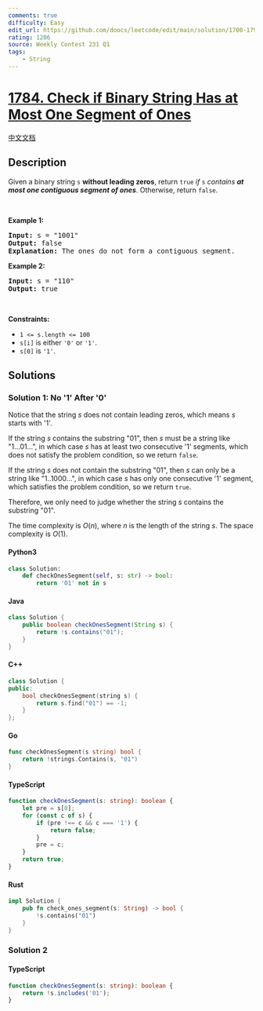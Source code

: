 ```yaml
---
comments: true
difficulty: Easy
edit_url: https://github.com/doocs/leetcode/edit/main/solution/1700-1799/1784.Check%20if%20Binary%20String%20Has%20at%20Most%20One%20Segment%20of%20Ones/README_EN.md
rating: 1206
source: Weekly Contest 231 Q1
tags:
    - String
---
```


<!-- problem:start -->

# [1784. Check if Binary String Has at Most One Segment of Ones](https://leetcode.com/problems/check-if-binary-string-has-at-most-one-segment-of-ones)

[中文文档](/solution/1700-1799/1784.Check%20if%20Binary%20String%20Has%20at%20Most%20One%20Segment%20of%20Ones/README.md)

## Description

<!-- description:start -->

<p>Given a binary string <code>s</code> <strong>​​​​​without leading zeros</strong>, return <code>true</code>​​​ <em>if </em><code>s</code><em> contains <strong>at most one contiguous segment of ones</strong></em>. Otherwise, return <code>false</code>.</p>

<p>&nbsp;</p>
<p><strong class="example">Example 1:</strong></p>

<pre>
<strong>Input:</strong> s = &quot;1001&quot;
<strong>Output:</strong> false
<strong>Explanation: </strong>The ones do not form a contiguous segment.
</pre>

<p><strong class="example">Example 2:</strong></p>

<pre>
<strong>Input:</strong> s = &quot;110&quot;
<strong>Output:</strong> true</pre>

<p>&nbsp;</p>
<p><strong>Constraints:</strong></p>

<ul>
	<li><code>1 &lt;= s.length &lt;= 100</code></li>
	<li><code>s[i]</code>​​​​ is either <code>&#39;0&#39;</code> or <code>&#39;1&#39;</code>.</li>
	<li><code>s[0]</code> is&nbsp;<code>&#39;1&#39;</code>.</li>
</ul>

<!-- description:end -->

## Solutions

<!-- solution:start -->

### Solution 1: No '1' After '0'

Notice that the string $s$ does not contain leading zeros, which means $s$ starts with '1'.

If the string $s$ contains the substring "01", then $s$ must be a string like "1...01...", in which case $s$ has at least two consecutive '1' segments, which does not satisfy the problem condition, so we return `false`.

If the string $s$ does not contain the substring "01", then $s$ can only be a string like "1..1000...", in which case $s$ has only one consecutive '1' segment, which satisfies the problem condition, so we return `true`.

Therefore, we only need to judge whether the string $s$ contains the substring "01".

The time complexity is $O(n)$, where $n$ is the length of the string $s$. The space complexity is $O(1)$.

<!-- tabs:start -->

#### Python3

```python
class Solution:
    def checkOnesSegment(self, s: str) -> bool:
        return '01' not in s
```

#### Java

```java
class Solution {
    public boolean checkOnesSegment(String s) {
        return !s.contains("01");
    }
}
```

#### C++

```cpp
class Solution {
public:
    bool checkOnesSegment(string s) {
        return s.find("01") == -1;
    }
};
```

#### Go

```go
func checkOnesSegment(s string) bool {
	return !strings.Contains(s, "01")
}
```

#### TypeScript

```ts
function checkOnesSegment(s: string): boolean {
    let pre = s[0];
    for (const c of s) {
        if (pre !== c && c === '1') {
            return false;
        }
        pre = c;
    }
    return true;
}
```

#### Rust

```rust
impl Solution {
    pub fn check_ones_segment(s: String) -> bool {
        !s.contains("01")
    }
}
```

<!-- tabs:end -->

<!-- solution:end -->

<!-- solution:start -->

### Solution 2

<!-- tabs:start -->

#### TypeScript

```ts
function checkOnesSegment(s: string): boolean {
    return !s.includes('01');
}
```

<!-- tabs:end -->

<!-- solution:end -->

<!-- problem:end -->
